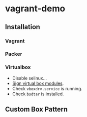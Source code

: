 # vagrant-demo

## Installation

### Vagrant

### Packer

### Virtualbox

- Disable selinux...
- [Sign virtual box modules](https://stackoverflow.com/a/61248316/4819106).
- Check `vboxdrv.service` is running.
- Check `bsdtar` is installed.

## Custom Box Pattern

